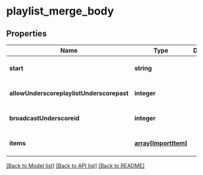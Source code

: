 # playlist_merge_body

## Properties
Name | Type | Description | Notes
------------ | ------------- | ------------- | -------------
**start** | **string** |  | [optional] [default to null]
**allowUnderscoreplaylistUnderscorepast** | **integer** |  | [optional] [default to null]
**broadcastUnderscoreid** | **integer** |  | [optional] [default to null]
**items** | [**array[ImportItem]**](ImportItem.md) |  | [optional] [default to null]

[[Back to Model list]](../README.md#documentation-for-models) [[Back to API list]](../README.md#documentation-for-api-endpoints) [[Back to README]](../README.md)


